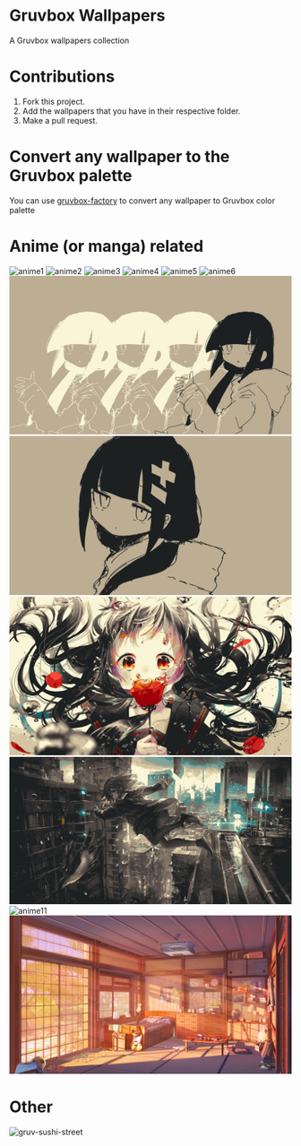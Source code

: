 # Gruvbox Wallpapers
A Gruvbox wallpapers collection

# Contributions

1. Fork this project.
2. Add the wallpapers that you have in their respective folder.
3. Make a pull request.

# Convert any wallpaper to the Gruvbox palette
You can use [gruvbox-factory](https://github.com/paulopacitti/gruvbox-factory) to convert any wallpaper to Gruvbox color palette

# Anime (or manga) related
![anime1](https://raw.githubusercontent.com/p3nguin-kun/gruvbox-wallpaper/main/anime/ign_waifu.png)
![anime2](https://raw.githubusercontent.com/p3nguin-kun/gruvbox-wallpaper/main/anime/5m5kLI9.png)
![anime3](https://raw.githubusercontent.com/p3nguin-kun/gruvbox-wallpaper/main/anime/The-Wind-Rises.jpg)
![anime4](https://raw.githubusercontent.com/p3nguin-kun/gruvbox-wallpaper/main/anime/classroom.jpg)
![anime5](https://raw.githubusercontent.com/p3nguin-kun/gruvbox-wallpaper/main/anime/ghibli-japanese-walled-garden.png)
![anime6](https://raw.githubusercontent.com/p3nguin-kun/gruvbox-wallpaper/main/anime/my-neighbor-totoro-sunflowers.png)
![anime7](https://github.com/p3nguin-kun/gruvbox-wallpapers/raw/main/anime/bgwhite.jpg)
![anime8](https://raw.githubusercontent.com/p3nguin-kun/gruvbox-wallpapers/main/anime/gruvbox_BG.png)
![anime9](https://raw.githubusercontent.com/p3nguin-kun/gruvbox-wallpapers/main/anime/gruvbox_heh.jpg)
![anime10](https://raw.githubusercontent.com/p3nguin-kun/gruvbox-wallpapers/main/anime/gruvbox_hype.jpg)
![anime11](https://taw.githubusercontent.com/p3nguin-kun/gruvbox-wallpapers/main/anime/gruvbox_menu-background.jpg)
![anime12](https://raw.githubusercontent.com/p3nguin-kun/gruvbox-wallpapers/main/anime/Background-Art-Love-Money-Rock-n-Roll-ArseniXC-room-light-effects-guitar-1956793-wallhere.com(1).jpg)


# Other
![gruv-sushi-street](https://raw.githubusercontent.com/p3nguin-kun/gruvbox-wallpapers/main/other/gruv-sushi-streets.png)
